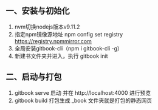 ## 一、安装与初始化

1. nvm切换nodejs版本v9.11.2
2. 指定npm镜像源地址 npm config set registry https://registry.npmmirror.com
3. 全局安装gitbook-cli（npm i gitbook-cli -g）
4. 新建书文件夹并进入，执行 gitbook init



## 二、启动与打包

1. gitbook serve 启动 并在 http://localhost:4000 进行预览
2. gitbook build 打包生成 _book 文件夹就是打包的静态网页